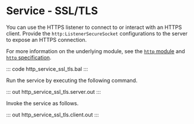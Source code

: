 # Service - SSL/TLS

You can use the HTTPS listener to connect to or interact with an HTTPS client. Provide the `http:ListenerSecureSocket` configurations to the server to expose an HTTPS connection.

For more information on the underlying module, see the [`http` module](https://lib.ballerina.io/ballerina/http/latest/) 
and [`http` specification](https://ballerina.io/spec/http/#921-listener---ssltls).

::: code http_service_ssl_tls.bal :::

Run the service by executing the following command.

::: out http_service_ssl_tls.server.out :::

Invoke the service as follows.

::: out http_service_ssl_tls.client.out :::
